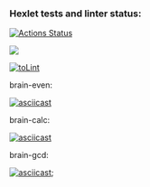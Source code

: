 ### Hexlet tests and linter status:

[![Actions Status](https://github.com/Aleksandr-Bondarev/frontend-project-lvl1/workflows/hexlet-check/badge.svg)](https://github.com/Aleksandr-Bondarev/frontend-project-lvl1/actions)

<a href="https://codeclimate.com/github/codeclimate/codeclimate/maintainability"><img src="https://api.codeclimate.com/v1/badges/a99a88d28ad37a79dbf6/maintainability" /></a>

[![toLint](https://github.com/Aleksandr-Bondarev/frontend-project-lvl1/actions/workflows/toLint.yml/badge.svg)](https://github.com/Aleksandr-Bondarev/frontend-project-lvl1/actions/workflows/toLint.yml)

brain-even:

[![asciicast](https://asciinema.org/a/6x9xXUy16ZjgmL2GTPr7Mix6f.svg)](https://asciinema.org/a/6x9xXUy16ZjgmL2GTPr7Mix6f)

brain-calc:

[![asciicast](https://asciinema.org/a/aeLiSxqga1CusNIK1yqLTcMXN.svg)](https://asciinema.org/a/aeLiSxqga1CusNIK1yqLTcMXN)

brain-gcd:

[![asciicast](https://asciinema.org/a/e0MCchvrUs7Lprki26zPuSUHG.svg)](https://asciinema.org/a/e0MCchvrUs7Lprki26zPuSUHG);
